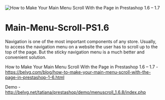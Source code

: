 <img class="lazy" data-src="https://belvg.com/blog/wp-content/uploads/2015/05/^8BF56124B5694916FEC43864AB72DD72AC7EAF37C805C9711D^pimgpsh_fullsize_distr.jpg" src="https://belvg.com/blog/wp-content/uploads/2015/05/^8BF56124B5694916FEC43864AB72DD72AC7EAF37C805C9711D^pimgpsh_fullsize_distr.jpg" alt="How to Make Your Main Menu Scroll With the Page in Prestashop 1.6 – 1.7" style="opacity: 1;">

# Main-Menu-Scroll-PS1.6
Navigation is one of the most important components of any store. Usually, to access the navigation menu on a website the user has to scroll up to the top of the page. But the sticky navigation menu is a much better and convenient solution.

How to Make Your Main Menu Scroll With the Page in Prestashop 1.6 – 1.7 - https://belvg.com/blog/how-to-make-your-main-menu-scroll-with-the-page-in-prestashop-1-6.html

Demo - http://belvg.net/tatiana/prestashop/demo/menuscroll_1.6.8/index.php
